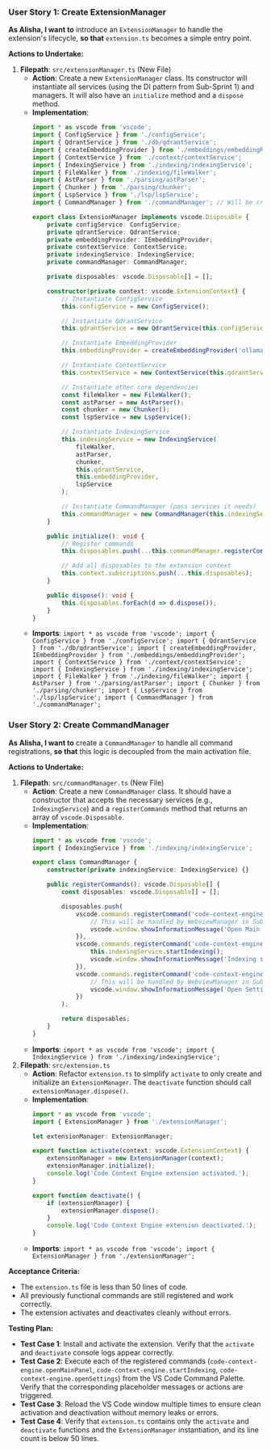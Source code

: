 ### User Story 1: Create ExtensionManager
**As Alisha, I want to** introduce an `ExtensionManager` to handle the extension's lifecycle, **so that** `extension.ts` becomes a simple entry point.

**Actions to Undertake:**
1.  **Filepath**: `src/extensionManager.ts` (New File)
    -   **Action**: Create a new `ExtensionManager` class. Its constructor will instantiate all services (using the DI pattern from Sub-Sprint 1) and managers. It will also have an `initialize` method and a `dispose` method.
    -   **Implementation**:
        ```typescript
        import * as vscode from 'vscode';
        import { ConfigService } from './configService';
        import { QdrantService } from './db/qdrantService';
        import { createEmbeddingProvider } from './embeddings/embeddingProvider';
        import { ContextService } from './context/contextService';
        import { IndexingService } from './indexing/indexingService';
        import { FileWalker } from './indexing/fileWalker';
        import { AstParser } from './parsing/astParser';
        import { Chunker } from './parsing/chunker';
        import { LspService } from './lsp/lspService';
        import { CommandManager } from './commandManager'; // Will be created in next step

        export class ExtensionManager implements vscode.Disposable {
            private configService: ConfigService;
            private qdrantService: QdrantService;
            private embeddingProvider: IEmbeddingProvider;
            private contextService: ContextService;
            private indexingService: IndexingService;
            private commandManager: CommandManager;

            private disposables: vscode.Disposable[] = [];

            constructor(private context: vscode.ExtensionContext) {
                // Instantiate ConfigService
                this.configService = new ConfigService();

                // Instantiate QdrantService
                this.qdrantService = new QdrantService(this.configService.getQdrantConnectionString());

                // Instantiate EmbeddingProvider
                this.embeddingProvider = createEmbeddingProvider('ollama', this.configService); // Example, choose based on config

                // Instantiate ContextService
                this.contextService = new ContextService(this.qdrantService, this.embeddingProvider);

                // Instantiate other core dependencies
                const fileWalker = new FileWalker();
                const astParser = new AstParser();
                const chunker = new Chunker();
                const lspService = new LspService();

                // Instantiate IndexingService
                this.indexingService = new IndexingService(
                    fileWalker,
                    astParser,
                    chunker,
                    this.qdrantService,
                    this.embeddingProvider,
                    lspService
                );

                // Instantiate CommandManager (pass services it needs)
                this.commandManager = new CommandManager(this.indexingService /*, other services as needed */);
            }

            public initialize(): void {
                // Register commands
                this.disposables.push(...this.commandManager.registerCommands());

                // Add all disposables to the extension context
                this.context.subscriptions.push(...this.disposables);
            }

            public dispose(): void {
                this.disposables.forEach(d => d.dispose());
            }
        }
        ```
    -   **Imports**: `import * as vscode from 'vscode'; import { ConfigService } from './configService'; import { QdrantService } from './db/qdrantService'; import { createEmbeddingProvider, IEmbeddingProvider } from './embeddings/embeddingProvider'; import { ContextService } from './context/contextService'; import { IndexingService } from './indexing/indexingService'; import { FileWalker } from './indexing/fileWalker'; import { AstParser } from './parsing/astParser'; import { Chunker } from './parsing/chunker'; import { LspService } from './lsp/lspService'; import { CommandManager } from './commandManager';`

### User Story 2: Create CommandManager
**As Alisha, I want to** create a `CommandManager` to handle all command registrations, **so that** this logic is decoupled from the main activation file.

**Actions to Undertake:**
1.  **Filepath**: `src/commandManager.ts` (New File)
    -   **Action**: Create a new `CommandManager` class. It should have a constructor that accepts the necessary services (e.g., `IndexingService`) and a `registerCommands` method that returns an array of `vscode.Disposable`.
    -   **Implementation**:
        ```typescript
        import * as vscode from 'vscode';
        import { IndexingService } from './indexing/indexingService';

        export class CommandManager {
            constructor(private indexingService: IndexingService) {}

            public registerCommands(): vscode.Disposable[] {
                const disposables: vscode.Disposable[] = [];

                disposables.push(
                    vscode.commands.registerCommand('code-context-engine.openMainPanel', () => {
                        // This will be handled by WebviewManager in Sub-Sprint 3
                        vscode.window.showInformationMessage('Open Main Panel (placeholder)');
                    }),
                    vscode.commands.registerCommand('code-context-engine.startIndexing', () => {
                        this.indexingService.startIndexing();
                        vscode.window.showInformationMessage('Indexing started!');
                    }),
                    vscode.commands.registerCommand('code-context-engine.openSettings', () => {
                        // This will be handled by WebviewManager in Sub-Sprint 3
                        vscode.window.showInformationMessage('Open Settings (placeholder)');
                    })
                );

                return disposables;
            }
        }
        ```
    -   **Imports**: `import * as vscode from 'vscode'; import { IndexingService } from './indexing/indexingService';`
2.  **Filepath**: `src/extension.ts`
    -   **Action**: Refactor `extension.ts` to simplify `activate` to only create and initialize an `ExtensionManager`. The `deactivate` function should call `extensionManager.dispose()`.
    -   **Implementation**:
        ```typescript
        import * as vscode from 'vscode';
        import { ExtensionManager } from './extensionManager';

        let extensionManager: ExtensionManager;

        export function activate(context: vscode.ExtensionContext) {
            extensionManager = new ExtensionManager(context);
            extensionManager.initialize();
            console.log('Code Context Engine extension activated.');
        }

        export function deactivate() {
            if (extensionManager) {
                extensionManager.dispose();
            }
            console.log('Code Context Engine extension deactivated.');
        }
        ```
    -   **Imports**: `import * as vscode from 'vscode'; import { ExtensionManager } from './extensionManager';`

**Acceptance Criteria:**
- The `extension.ts` file is less than 50 lines of code.
- All previously functional commands are still registered and work correctly.
- The extension activates and deactivates cleanly without errors.

**Testing Plan:**
- **Test Case 1**: Install and activate the extension. Verify that the `activate` and `deactivate` console logs appear correctly.
- **Test Case 2**: Execute each of the registered commands (`code-context-engine.openMainPanel`, `code-context-engine.startIndexing`, `code-context-engine.openSettings`) from the VS Code Command Palette. Verify that the corresponding placeholder messages or actions are triggered.
- **Test Case 3**: Reload the VS Code window multiple times to ensure clean activation and deactivation without memory leaks or errors.
- **Test Case 4**: Verify that `extension.ts` contains only the `activate` and `deactivate` functions and the `ExtensionManager` instantiation, and its line count is below 50 lines.
